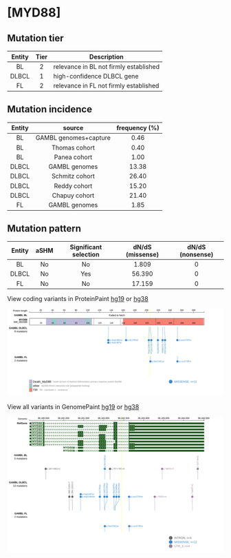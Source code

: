# [MYD88]

## Mutation tier

|Entity|Tier|Description                           |
|:------:|:----:|--------------------------------------|
|BL    |2   |relevance in BL not firmly established|
|DLBCL |1   |high-confidence DLBCL gene            |
|FL    |2   |relevance in FL not firmly established|
## Mutation incidence

|Entity|source               |frequency (%)|
|:------:|:---------------------:|:-------------:|
|BL    |GAMBL genomes+capture| 0.46        |
|BL    |Thomas cohort        | 0.40        |
|BL    |Panea cohort         | 1.00        |
|DLBCL |GAMBL genomes        |13.38        |
|DLBCL |Schmitz cohort       |26.40        |
|DLBCL |Reddy cohort         |15.20        |
|DLBCL |Chapuy cohort        |21.40        |
|FL    |GAMBL genomes        | 1.85        |

## Mutation pattern

|Entity|aSHM|Significant selection|dN/dS (missense)|dN/dS (nonsense)|
|:------:|:----:|:---------------------:|:----------------:|:----------------:|
|BL    |No  |No                   | 1.809          |0               |
|DLBCL |No  |Yes                  |56.390          |0               |
|FL    |No  |No                   |17.159          |0               |




View coding variants in ProteinPaint [hg19](https://www.bcgsc.ca/downloads/morinlab/GAMBL/test/genes/MYD88_protein.html)  or [hg38](https://www.bcgsc.ca/downloads/morinlab/GAMBL/test/genes/MYD88_protein_hg38.html)

![image](images/proteinpaint/MYD88_NM_002468.svg)

View all variants in GenomePaint [hg19](https://www.bcgsc.ca/downloads/morinlab/GAMBL/test/genes/MYD88.html)  or [hg38](https://www.bcgsc.ca/downloads/morinlab/GAMBL/test/genes/MYD88_hg38.html)

![image](images/proteinpaint/MYD88.svg)
